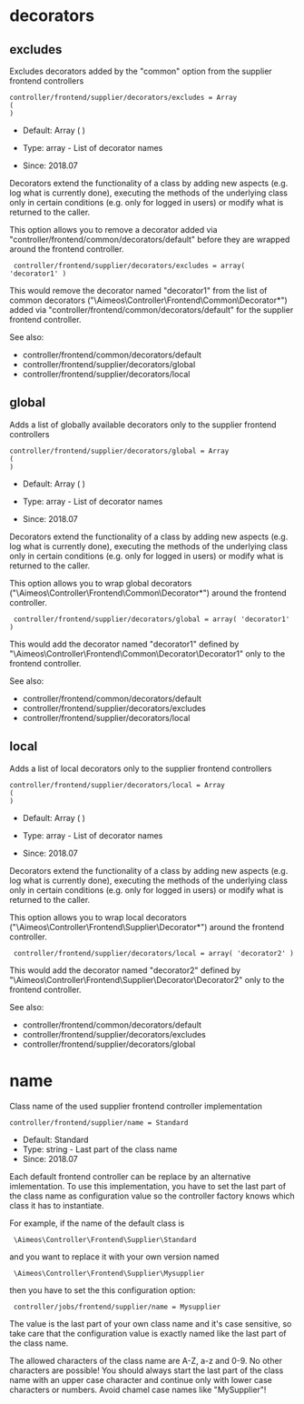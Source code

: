
# decorators
## excludes

Excludes decorators added by the "common" option from the supplier frontend controllers

```
controller/frontend/supplier/decorators/excludes = Array
(
)
```

* Default: Array
(
)

* Type: array - List of decorator names
* Since: 2018.07

Decorators extend the functionality of a class by adding new aspects
(e.g. log what is currently done), executing the methods of the underlying
class only in certain conditions (e.g. only for logged in users) or
modify what is returned to the caller.

This option allows you to remove a decorator added via
"controller/frontend/common/decorators/default" before they are wrapped
around the frontend controller.

```
 controller/frontend/supplier/decorators/excludes = array( 'decorator1' )
```

This would remove the decorator named "decorator1" from the list of
common decorators ("\Aimeos\Controller\Frontend\Common\Decorator\*") added via
"controller/frontend/common/decorators/default" for the supplier frontend controller.

See also:

* controller/frontend/common/decorators/default
* controller/frontend/supplier/decorators/global
* controller/frontend/supplier/decorators/local

## global

Adds a list of globally available decorators only to the supplier frontend controllers

```
controller/frontend/supplier/decorators/global = Array
(
)
```

* Default: Array
(
)

* Type: array - List of decorator names
* Since: 2018.07

Decorators extend the functionality of a class by adding new aspects
(e.g. log what is currently done), executing the methods of the underlying
class only in certain conditions (e.g. only for logged in users) or
modify what is returned to the caller.

This option allows you to wrap global decorators
("\Aimeos\Controller\Frontend\Common\Decorator\*") around the frontend controller.

```
 controller/frontend/supplier/decorators/global = array( 'decorator1' )
```

This would add the decorator named "decorator1" defined by
"\Aimeos\Controller\Frontend\Common\Decorator\Decorator1" only to the frontend controller.

See also:

* controller/frontend/common/decorators/default
* controller/frontend/supplier/decorators/excludes
* controller/frontend/supplier/decorators/local

## local

Adds a list of local decorators only to the supplier frontend controllers

```
controller/frontend/supplier/decorators/local = Array
(
)
```

* Default: Array
(
)

* Type: array - List of decorator names
* Since: 2018.07

Decorators extend the functionality of a class by adding new aspects
(e.g. log what is currently done), executing the methods of the underlying
class only in certain conditions (e.g. only for logged in users) or
modify what is returned to the caller.

This option allows you to wrap local decorators
("\Aimeos\Controller\Frontend\Supplier\Decorator\*") around the frontend controller.

```
 controller/frontend/supplier/decorators/local = array( 'decorator2' )
```

This would add the decorator named "decorator2" defined by
"\Aimeos\Controller\Frontend\Supplier\Decorator\Decorator2" only to the frontend
controller.

See also:

* controller/frontend/common/decorators/default
* controller/frontend/supplier/decorators/excludes
* controller/frontend/supplier/decorators/global

# name

Class name of the used supplier frontend controller implementation

```
controller/frontend/supplier/name = Standard
```

* Default: Standard
* Type: string - Last part of the class name
* Since: 2018.07

Each default frontend controller can be replace by an alternative imlementation.
To use this implementation, you have to set the last part of the class
name as configuration value so the controller factory knows which class it
has to instantiate.

For example, if the name of the default class is

```
 \Aimeos\Controller\Frontend\Supplier\Standard
```

and you want to replace it with your own version named

```
 \Aimeos\Controller\Frontend\Supplier\Mysupplier
```

then you have to set the this configuration option:

```
 controller/jobs/frontend/supplier/name = Mysupplier
```

The value is the last part of your own class name and it's case sensitive,
so take care that the configuration value is exactly named like the last
part of the class name.

The allowed characters of the class name are A-Z, a-z and 0-9. No other
characters are possible! You should always start the last part of the class
name with an upper case character and continue only with lower case characters
or numbers. Avoid chamel case names like "MySupplier"!
